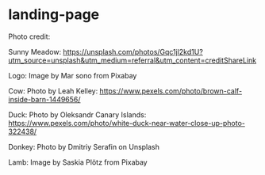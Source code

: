 # landing-page

Photo credit:

Sunny Meadow:
https://unsplash.com/photos/Gqc1jl2kd1U?utm_source=unsplash&utm_medium=referral&utm_content=creditShareLink

Logo:
Image by Mar sono from Pixabay

Cow:
Photo by Leah Kelley: https://www.pexels.com/photo/brown-calf-inside-barn-1449656/

Duck:
Photo by Oleksandr Canary Islands: https://www.pexels.com/photo/white-duck-near-water-close-up-photo-322438/

Donkey:
Photo by Dmitriy Serafin on Unsplash

Lamb:
Image by Saskia Plötz from Pixabay
  

